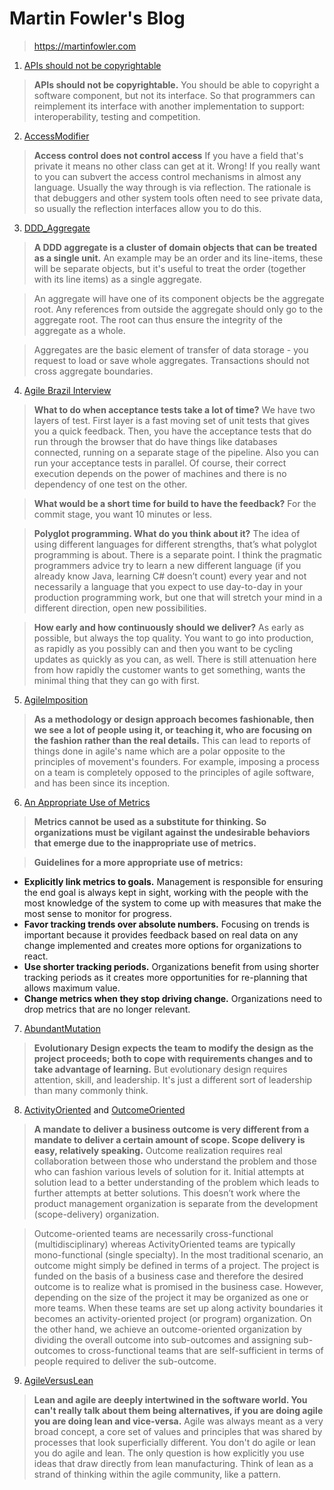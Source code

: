 # Martin Fowler's Blog
> https://martinfowler.com

1. [APIs should not be copyrightable](https://martinfowler.com/articles/copyright-api.html)
> **APIs should not be copyrightable.** You should be able to copyright a software component, but not its interface.
> So that programmers can reimplement its interface with another implementation to support: interoperability, 
> testing and competition.

2. [AccessModifier](https://martinfowler.com/bliki/AccessModifier.html)
> **Access control does not control access** If you have a field that's private it means no other class can get at it.
> Wrong! If you really want to you can subvert the access control mechanisms in almost any language. Usually the way 
> through is via reflection. The rationale is that debuggers and other system tools often need to see private data, 
> so usually the reflection interfaces allow you to do this.

3. [DDD_Aggregate](https://martinfowler.com/bliki/DDD_Aggregate.html)
> **A DDD aggregate is a cluster of domain objects that can be treated as a single unit.** An example may be an order and 
> its line-items, these will be separate objects, but it's useful to treat the order (together with its line items) as 
> a single aggregate.

> An aggregate will have one of its component objects be the aggregate root. Any references from outside the aggregate 
> should only go to the aggregate root. The root can thus ensure the integrity of the aggregate as a whole.
  
> Aggregates are the basic element of transfer of data storage - you request to load or save whole aggregates. 
> Transactions should not cross aggregate boundaries.

4. [Agile Brazil Interview](https://www.infoq.com/interviews/fowler-caroli-continuous-deployment/)
> **What to do when acceptance tests take a lot of time?** We have two layers of test. First layer is a fast moving set 
> of unit tests that gives you a quick feedback. Then, you have the acceptance tests that do run through the browser 
> that do have things like databases connected, running on a separate stage of the pipeline. Also you can run your 
> acceptance tests in parallel. Of course, their correct execution depends on the power of machines and there is no 
> dependency of one test on the other.

> **What would be a short time for build to have the feedback?** For the commit stage, you want 10 minutes or less.

> **Polyglot programming. What do you think about it?** The idea of using different languages for different strengths,
> that’s what polyglot programming is about. There is a separate point. I think the pragmatic programmers advice try 
> to learn a new different language (if you already know Java, learning C# doesn’t count) every year and not necessarily
> a language that you expect to use day-to-day in your production programming work, but one that will stretch your mind 
> in a different direction, open new possibilities.

> **How early and how continuously should we deliver?** As early as possible, but always the top quality. You want to go into 
> production, as rapidly as you possibly can and then you want to be cycling updates as quickly as you can, as well. 
> There is still attenuation here from how rapidly the customer wants to get something, wants the minimal thing that
> they can go with first.

5. [AgileImposition](https://martinfowler.com/bliki/AgileImposition.html)
> **As a methodology or design approach becomes fashionable, then we see a lot of people using it, or teaching it, who are 
> focusing on the fashion rather than the real details.** This can lead to reports of things done in agile's name which
> are a polar opposite to the principles of movement's founders. For example, imposing a process on a team is completely
> opposed to the principles of agile software, and has been since its inception.

6. [An Appropriate Use of Metrics](https://martinfowler.com/articles/useOfMetrics.html)
> **Metrics cannot be used as a substitute for thinking. So organizations must be vigilant against the undesirable 
> behaviors that emerge due to the inappropriate use of metrics.**

> **Guidelines for a more appropriate use of metrics:**
* **Explicitly link metrics to goals.** Management is responsible for ensuring the end goal is always kept in sight, working with the people with the most knowledge of the system to come up with measures that make the most sense to monitor for progress.
* **Favor tracking trends over absolute numbers.** Focusing on trends is important because it provides feedback based on real data on any change implemented and creates more options for organizations to react.
* **Use shorter tracking periods.** Organizations benefit from using shorter tracking periods as it creates more opportunities for re-planning that allows maximum value.
* **Change metrics when they stop driving change.** Organizations need to drop metrics that are no longer relevant.

7. [AbundantMutation](https://martinfowler.com/bliki/AbundantMutation.html)
> **Evolutionary Design expects the team to modify the design as the project proceeds; both to cope with requirements 
> changes and to take advantage of learning.** But evolutionary design requires attention, skill, and leadership. It's just 
> a different sort of leadership than many commonly think.


8. [ActivityOriented](https://martinfowler.com/bliki/ActivityOriented.html) and [OutcomeOriented](https://martinfowler.com/bliki/OutcomeOriented.html)
> **A mandate to deliver a business outcome is very different from a mandate to deliver a certain amount of scope. Scope delivery is easy, relatively speaking.** Outcome realization requires real collaboration between those who understand the problem and those who can fashion various levels of solution for it. Initial attempts at solution lead to a better understanding of the problem which leads to further attempts at better solutions. This doesn’t work where the product management organization is separate from the development (scope-delivery) organization.

> Outcome-oriented teams are necessarily cross-functional (multidisciplinary) whereas ActivityOriented teams are typically mono-functional (single specialty). In the most traditional scenario, an outcome might simply be defined in terms of a project. The project is funded on the basis of a business case and therefore the desired outcome is to realize what is promised in the business case. However, depending on the size of the project it may be organized as one or more teams. When these teams are set up along activity boundaries it becomes an activity-oriented project (or program) organization. On the other hand, we achieve an outcome-oriented organization by dividing the overall outcome into sub-outcomes and assigning sub-outcomes to cross-functional teams that are self-sufficient in terms of people required to deliver the sub-outcome.

9. [AgileVersusLean](https://martinfowler.com/bliki/AgileVersusLean.html)
> **Lean and agile are deeply intertwined in the software world. You can't really talk about them being alternatives, if you are doing agile you are doing lean and vice-versa.** Agile was always meant as a very broad concept, a core set of values and principles that was shared by processes that look superficially different. You don't do agile or lean you do agile and lean. The only question is how explicitly you use ideas that draw directly from lean manufacturing. Think of lean as a strand of thinking within the agile community, like a pattern.
